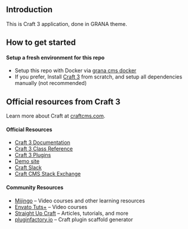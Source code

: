 ## Introduction
This is Craft 3 application, done in GRANA theme.

## How to get started
#### Setup a fresh environment for this repo
- Setup this repo with Docker via [grana cms docker](https://github.com/GRANA/cms)  
- If you prefer, Install [Craft 3](https://docs.craftcms.com/v3/installation.html) from scratch, and setup all dependencies manually (not recommended)

## Official resources from Craft 3
Learn more about Craft at [craftcms.com](https://craftcms.com).

#### Official Resources
- [Craft 3 Documentation](https://docs.craftcms.com/v3/)
- [Craft 3 Class Reference](https://docs.craftcms.com/api/v3/)
- [Craft 3 Plugins](https://plugins.craftcms.com)
- [Demo site](https://demo.craftcms.com/)
- [Craft Slack](https://craftcms.com/community#slack)
- [Craft CMS Stack Exchange](http://craftcms.stackexchange.com/)

#### Community Resources
- [Mijingo](https://mijingo.com/craft) – Video courses and other learning resources
- [Envato Tuts+](https://webdesign.tutsplus.com/categories/craft-cms/courses) – Video courses
- [Straight Up Craft](http://straightupcraft.com/) – Articles, tutorials, and more
- [pluginfactory.io](https://pluginfactory.io/) – Craft plugin scaffold generator
